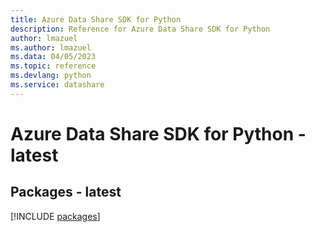 ```yaml
---
title: Azure Data Share SDK for Python
description: Reference for Azure Data Share SDK for Python
author: lmazuel
ms.author: lmazuel
ms.data: 04/05/2023
ms.topic: reference
ms.devlang: python
ms.service: datashare
---
```

# Azure Data Share SDK for Python - latest
## Packages - latest
[!INCLUDE [packages](data-share-index.md)]